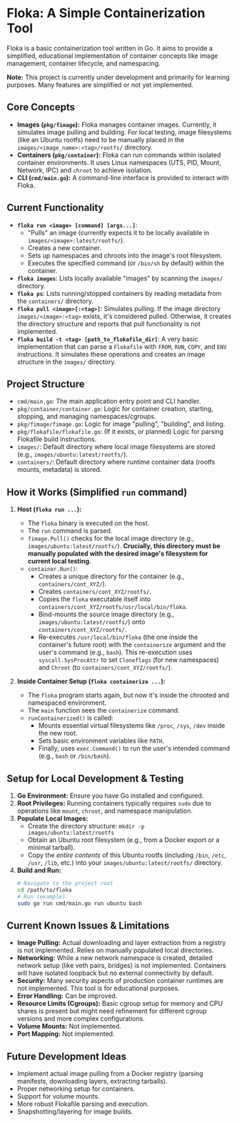 # Floka: A Simple Containerization Tool

Floka is a basic containerization tool written in Go. It aims to provide a simplified, educational implementation of container concepts like image management, container lifecycle, and namespacing.

**Note:** This project is currently under development and primarily for learning purposes. Many features are simplified or not yet implemented.

## Core Concepts

*   **Images (`pkg/fimage`):** Floka manages container images. Currently, it simulates image pulling and building. For local testing, image filesystems (like an Ubuntu rootfs) need to be manually placed in the `images/<image_name>:<tag>/rootfs/` directory.
*   **Containers (`pkg/container`):** Floka can run commands within isolated container environments. It uses Linux namespaces (UTS, PID, Mount, Network, IPC) and `chroot` to achieve isolation.
*   **CLI (`cmd/main.go`):** A command-line interface is provided to interact with Floka.

## Current Functionality

*   **`floka run <image> [command] [args...]`**:
    *   "Pulls" an image (currently expects it to be locally available in `images/<image>:latest/rootfs/`).
    *   Creates a new container.
    *   Sets up namespaces and chroots into the image's root filesystem.
    *   Executes the specified command (or `/bin/sh` by default) within the container.
*   **`floka images`**: Lists locally available "images" by scanning the `images/` directory.
*   **`floka ps`**: Lists running/stopped containers by reading metadata from the `containers/` directory.
*   **`floka pull <image>[:<tag>]`**: Simulates pulling. If the image directory `images/<image>:<tag>` exists, it's considered pulled. Otherwise, it creates the directory structure and reports that pull functionality is not implemented.
*   **`floka build -t <tag> [path_to_flokafile_dir]`**: A very basic implementation that can parse a `Flokafile` with `FROM`, `RUN`, `COPY`, and `ENV` instructions. It simulates these operations and creates an image structure in the `images/` directory.

## Project Structure

*   `cmd/main.go`: The main application entry point and CLI handler.
*   `pkg/container/container.go`: Logic for container creation, starting, stopping, and managing namespaces/cgroups.
*   `pkg/fimage/fimage.go`: Logic for image "pulling", "building", and listing.
*   `pkg/flokafile/flokafile.go`: (If it exists, or planned) Logic for parsing Flokafile build instructions.
*   `images/`: Default directory where local image filesystems are stored (e.g., `images/ubuntu:latest/rootfs/`).
*   `containers/`: Default directory where runtime container data (rootfs mounts, metadata) is stored.

## How it Works (Simplified `run` command)

1.  **Host (`floka run ...`):**
    *   The `floka` binary is executed on the host.
    *   The `run` command is parsed.
    *   `fimage.Pull()` checks for the local image directory (e.g., `images/ubuntu:latest/rootfs/`). **Crucially, this directory must be manually populated with the desired image's filesystem for current local testing.**
    *   `container.Run()`:
        *   Creates a unique directory for the container (e.g., `containers/cont_XYZ/`).
        *   Creates `containers/cont_XYZ/rootfs/`.
        *   Copies the `floka` executable itself into `containers/cont_XYZ/rootfs/usr/local/bin/floka`.
        *   Bind-mounts the source image directory (e.g., `images/ubuntu:latest/rootfs/`) onto `containers/cont_XYZ/rootfs/`.
        *   Re-executes `/usr/local/bin/floka` (the one inside the container's future root) with the `containerize` argument and the user's command (e.g., `bash`). This re-execution uses `syscall.SysProcAttr` to set `Cloneflags` (for new namespaces) and `Chroot` (to `containers/cont_XYZ/rootfs/`).

2.  **Inside Container Setup (`floka containerize ...`):**
    *   The `floka` program starts again, but now it's inside the chrooted and namespaced environment.
    *   The `main` function sees the `containerize` command.
    *   `runContainerized()` is called:
        *   Mounts essential virtual filesystems like `/proc`, `/sys`, `/dev` inside the new root.
        *   Sets basic environment variables like `PATH`.
        *   Finally, uses `exec.Command()` to run the user's intended command (e.g., `bash` or `/bin/bash`).

## Setup for Local Development & Testing

1.  **Go Environment:** Ensure you have Go installed and configured.
2.  **Root Privileges:** Running containers typically requires `sudo` due to operations like `mount`, `chroot`, and namespace manipulation.
3.  **Populate Local Images:**
    *   Create the directory structure: `mkdir -p images/ubuntu:latest/rootfs`
    *   Obtain an Ubuntu root filesystem (e.g., from a Docker export or a minimal tarball).
    *   Copy the *entire contents* of this Ubuntu rootfs (including `/bin`, `/etc`, `/usr`, `/lib`, etc.) into your `images/ubuntu:latest/rootfs/` directory.
4.  **Build and Run:**
    ```bash
    # Navigate to the project root
    cd /path/to/floka
    # Run (example)
    sudo go run cmd/main.go run ubuntu bash
    ```

## Current Known Issues & Limitations

*   **Image Pulling:** Actual downloading and layer extraction from a registry is not implemented. Relies on manually populated local directories.
*   **Networking:** While a new network namespace is created, detailed network setup (like veth pairs, bridges) is not implemented. Containers will have isolated loopback but no external connectivity by default.
*   **Security:** Many security aspects of production container runtimes are not implemented. This tool is for educational purposes.
*   **Error Handling:** Can be improved.
*   **Resource Limits (Cgroups):** Basic cgroup setup for memory and CPU shares is present but might need refinement for different cgroup versions and more complex configurations.
*   **Volume Mounts:** Not implemented.
*   **Port Mapping:** Not implemented.

## Future Development Ideas

*   Implement actual image pulling from a Docker registry (parsing manifests, downloading layers, extracting tarballs).
*   Proper networking setup for containers.
*   Support for volume mounts.
*   More robust Flokafile parsing and execution.
*   Snapshotting/layering for image builds.